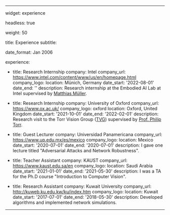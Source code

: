 ---
<!-- # An instance of the Experience widget.
# Documentation: https://wowchemy.com/docs/page-builder/ -->
widget: experience

<!-- # This file represents a page section. -->
headless: true

<!-- # Order that this section appears on the page. -->
weight: 50

title: Experience
subtitle:

<!-- # Date format for experience -->
<!-- #   Refer to https://wowchemy.com/docs/customization/#date-format -->
date_format: Jan 2006

<!-- # Experiences.
#   Add/remove as many `experience` items below as you like.
#   Required fields are `title`, `company`, and `date_start`.
#   Leave `date_end` empty if it's your current employer.
#   Begin multi-line descriptions with YAML's `|2-` multi-line prefix. -->
experience:
  - title: Research Internship
    company: Intel
    company_url: https://www.intel.com/content/www/us/en/homepage.html
    company_logo: 
    location: Münich, Germany
    date_start: '2022-08-01'
    date_end: ''
    description: Research internship at the Embodied AI Lab at Intel supervised by [Matthias Müller](https://matthias.pw/).
    
  - title: Research Internship
    company: University of Oxford
    company_url: https://www.ox.ac.uk/
    company_logo: oxford
    location: Oxford, United Kingdom
    date_start: '2021-10-01'
    date_end: '2022-02-01'
    description: Research visit to the Torr Vision Group ([TVG](https://torrvision.com/)) supervised by [Prof. Philip Torr](https://scholar.google.com/citations?user=kPxa2w0AAAAJ&hl=en).

  - title: Guest Lecturer
    company: Universidad Panamericana
    company_url: https://www.up.edu.mx/es/mexico
    company_logo: 
    location: Mexico
    date_start: '2020-07-01'
    date_end: '2020-07-01'
    description: I gave one lecture titled "Adversarial Attacks and Network Robustness".
    
  - title: Teacher Assistant
    company: KAUST
    company_url: https://www.kaust.edu.sa/en
    company_logo: 
    location: Saudi Arabia
    date_start: '2021-01-01'
    date_end: '2021-05-30'
    description: I was a TA for the Ph.D course "Introduction to Computer Vision".
    
  - title: Research Assistant
    company: Kuwait University
    company_url: http://kuweb.ku.edu.kw/ku/index.htm
    company_logo: 
    location: Kuwait
    date_start: '2017-07-01'
    date_end: '2018-05-30'
    description: Developed algorithms and implemented network simulations.
  ---  




